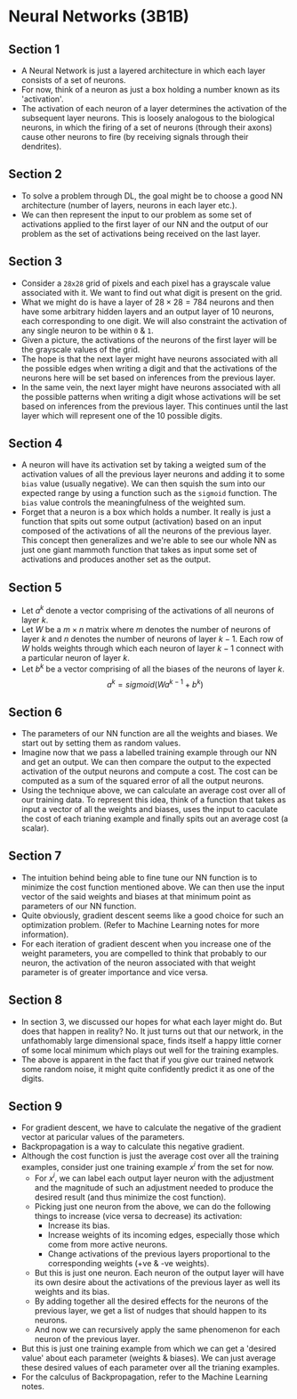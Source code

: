# Neural Networks (3B1B)

## Section 1
* A Neural Network is just a layered architecture in which each layer consists of a set of neurons.
* For now, think of a neuron as just a box holding a number known as its 'activation'.
* The activation of each neuron of a layer determines the activation of the subsequent layer neurons. This is loosely analogous to the biological neurons, in which the firing of a set of neurons (through their axons) cause other neurons to fire (by receiving signals through their dendrites).

## Section 2
* To solve a problem through DL, the goal might be to choose a good NN architecture (number of layers, neurons in each layer etc.).
* We can then represent the input to our problem as some set of activations applied to the first layer of our NN and the output of our problem as the set of activations being received on the last layer.

## Section 3
* Consider a `28x28` grid of pixels and each pixel has a grayscale value associated with it. We want to find out what digit is present on the grid.
* What we might do is have a layer of $28\times28=784$ neurons and then have some arbitrary hidden layers and an output layer of 10 neurons, each corresponding to one digit. We will also constraint the activation of any single neuron to be within `0` & `1`.
* Given a picture, the activations of the neurons of the first layer will be the grayscale values of the grid. 
* The hope is that the next layer might have neurons associated with all the possible edges when writing a digit and that the activations of the neurons here will be set based on inferences from the previous layer.
* In the same vein, the next layer might have neurons associated with all the possible patterns when writing a digit whose activations will be set based on inferences from the previous layer. This continues until the last layer which will represent one of the 10 possible digits.

## Section 4
* A neuron will have its activation set by taking a weigted sum of the activation values of all the previous layer neurons and adding it to some `bias` value (usually negative). We can then squish the sum into our expected range by using a function such as the `sigmoid` function. The `bias` value controls the meaningfulness of the weighted sum.
* Forget that a neuron is a box which holds a number. It really is just a function that spits out some output (activation) based on an input composed of the activations of all the neurons of the previous layer. This concept then generalizes and we're able to see our whole NN as just one giant mammoth function that takes as input some set of activations and produces another set as the output.

## Section 5
* Let $a^k$ denote a vector comprising of the activations of all neurons of layer $k$.
* Let $W$ be a $m\times n$ matrix where $m$ denotes the number of neurons of layer $k$ and $n$ denotes the number of neurons of layer $k-1$. Each row of $W$ holds weights through which each neuron of layer $k-1$ connect with a particular neuron of layer $k$.  
* Let $b^k$ be a vector comprising of all the biases of the neurons of layer $k$.
$$a^k=sigmoid(Wa^{k-1}+b^k)$$

## Section 6
* The parameters of our NN function are all the weights and biases. We start out by setting them as random values. 
* Imagine now that we pass a labelled training example through our NN and get an output. We can then compare the output to the expected activation of the output neurons and compute a cost. The cost can be computed as a sum of the squared error of all the output neurons.
* Using the technique above, we can calculate an average cost over all of our training data. To represent this idea, think of a function that takes as input a vector of all the weights and biases, uses the input to caculate the cost of each trianing example and finally spits out an average cost (a scalar).

## Section 7
* The intuition behind being able to fine tune our NN function is to minimize the cost function mentioned above. We can then use the input vector of the said weights and biases at that minimum point as parameters of our NN function.
* Quite obviously, gradient descent seems like a good choice for such an optimization problem. (Refer to Machine Learning notes for more information).
* For each iteration of gradient descent when you increase one of the weight parameters, you are compelled to think that probably to our neuron, the activation of the neuron associated with that weight parameter is of greater importance and vice versa.

## Section 8
* In section 3, we discussed our hopes for what each layer might do. But does that happen in reality? No. It just turns out that our network, in the unfathomably large dimensional space, finds itself a happy little corner of some local minimum which plays out well for the training examples.
* The above is apparent in the fact that if you give our trained network some random noise, it might quite confidently predict it as one of the digits. 

## Section 9
* For gradient descent, we have to calculate the negative of the gradient vector at paricular values of the parameters.
* Backpropagation is a way to calculate this negative gradient. 
* Although the cost function is just the average cost over all the training examples, consider just one training example $x^i$ from the set for now.
  * For $x^i$, we can label each output layer neuron with the adjustment and the magnitude of such an adjustment needed to produce the desired result (and thus minimize the cost function).
  * Picking just one neuron from the above, we can do the following things to increase (vice versa to decrease) its activation:
    * Increase its bias.
    * Increase weights of its incoming edges, especially those which come from more active neurons.
    * Change activations of the previous layers proportional to the corresponding weights (+ve & -ve weights).
  * But this is just one neuron. Each neuron of the output layer will have its own desire about the activations of the previous layer as well its weights and its bias.
  * By adding together all the desired effects for the neurons of the previous layer, we get a list of nudges that should happen to its neurons.
  * And now we can recursively apply the same phenomenon for each neuron of the previous layer.
* But this is just one training example from which we can get a 'desired value' about each parameter (weights & biases). We can just average these desired values of each parameter over all the trianing examples.
* For the calculus of Backpropagation, refer to the Machine Learning notes.
